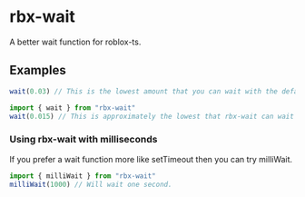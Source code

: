 # rbx-wait
A better wait function for roblox-ts.

## Examples
```ts
wait(0.03) // This is the lowest amount that you can wait with the default wait function.
```
```ts
import { wait } from "rbx-wait"
wait(0.015) // This is approximately the lowest that rbx-wait can wait for (1 frame).
```

### Using rbx-wait with milliseconds
If you prefer a wait function more like setTimeout then you can try milliWait.
```ts
import { milliWait } from "rbx-wait"
milliWait(1000) // Will wait one second.
```